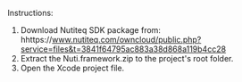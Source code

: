 Instructions:

1. Download Nutiteq SDK package from: hhttps://www.nutiteq.com/owncloud/public.php?service=files&t=3841f64795ac883a38d868a119b4cc28
2. Extract the Nuti.framework.zip to the project's root folder.
3. Open the Xcode project file.
